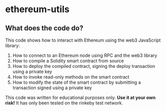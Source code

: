# ethereum-utils

 ## What does the code do?

 This code shows how to interact with Ethereum using the web3 JavaScript library:

 1. How to connect to an Ethereum node using RPC and the web3 library
 2. How to compile a Solidity smart contract from source
 3. How to deploy the compiled contract, signing the deploy transaction using a private key
 4. How to invoke read-only methods on the smart contract
 5. How to modify the state of the smart contract by submitting a transaction signed using a private key
  
 This code was written for educational purposes only. **Use it at your own risk!** It has only been
 tested on the rinkeby test network.